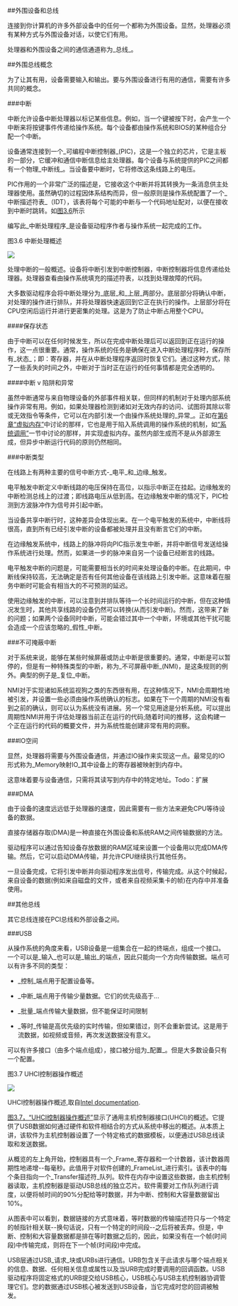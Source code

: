 ##外围设备和总线

连接到你计算机的许多外部设备中的任何一个都称为外围设备。显然，处理器必须有某种方式与外围设备对话，以使它们有用。

处理器和外围设备之间的通信通道称为_总线_。

##外围总线概念

为了让其有用，设备需要输入和输出。要与外围设备进行有用的通信，需要有许多共同的概念。

###中断

中断允许设备中断处理器以标记某些信息。例如，当一个键被按下时，会产生一个中断来将按键事件传递给操作系统。每个设备都由操作系统和BIOS的某种组合分配一个中断。

设备通常连接到一个_可编程中断控制器_(PIC)，这是一个独立的芯片，它是主板的一部分，它缓冲和通信中断信息给主处理器。每个设备与系统提供的PIC之间都有一个物理_中断线_。当设备要中断时，它将修改这条线路上的电压。

PIC作用的一个非常广泛的描述是，它接收这个中断并将其转换为一条消息供主处理器使用。虽然确切的过程因体系结构而异，但一般原则是操作系统配置了一个_中断描述符表_（IDT），该表将每个可能的中断与一个代码地址配对，以便在接收到中断时跳转。如[图3.6](#interrupt)所示

编写此_中断处理程序_是设备驱动程序作者与操作系统一起完成的工作。

图3.6 中断处理概述

<span id="interrupt">

![](https://www.bottomupcs.com/chapter02/figures/interrupt.png)

处理中断的一般概述。设备将中断引发到中断控制器，中断控制器将信息传递给处理器。处理器查看由操作系统填充的描述符表，以找到处理故障的代码。




大多数驱动程序会将中断处理分为_底层_和_上层_两部分。底层部分将确认中断，对处理的操作进行排队，并将处理器快速返回到它正在执行的操作。上层部分将在CPU空闲后运行并进行更密集的处理。这是为了防止中断占用整个CPU。

####保存状态

由于中断可以在任何时候发生，所以在完成中断处理后可以返回到正在运行的操作，这一点很重要。通常，操作系统的任务是确保在进入中断处理程序时，保存所有_状态_；即：寄存器，并在从中断处理程序返回时恢复它们。通过这种方式，除了一些丢失的时间之外，中断对于当时正在运行的任何事情都是完全透明的。

####中断 v 陷阱和异常

虽然中断通常与来自物理设备的外部事件相关联，但同样的机制对于处理内部系统操作非常有用。例如，如果处理器检测到诸如对无效内存的访问、试图将其除以零或无效指令等条件，它可以在内部引发一个由操作系统处理的_异常_。正如在[第6章“虚拟内存”](/chapter6/section6.1.html)中讨论的那样，它也是用于陷入系统调用的操作系统的机制，如[“系统调用”](/chapter4/section4.3.html)一节中讨论的那样，并实现虚拟内存。虽然内部生成而不是从外部源生成，但异步中断运行代码的原则仍然相同。

###中断类型

在线路上有两种主要的信号中断方式-_电平_和_边缘_触发。

电平触发中断定义中断线路的电压保持在高位，以指示中断正在挂起。边缘触发的中断检测总线上的过渡；即线路电压从低到高。在边缘触发中断的情况下，PIC检测到方波脉冲作为信号并引起中断。

当设备共享中断行时，这种差异会体现出来。在一个电平触发的系统中，中断线将很高，直到所有已经引发中断的设备都被处理并且没有断言它们的中断。

在边缘触发系统中，线路上的脉冲将向PIC指示发生中断，并将中断信号发送给操作系统进行处理。然而，如果进一步的脉冲来自另一个设备已经断言的线路。

电平触发中断的问题是，可能需要相当长的时间来处理设备的中断。在此期间，中断线保持较高，无法确定是否有任何其他设备在该线路上引发中断。这意味着在服务中断时可能会有相当大的不可预测的延迟。

使用边缘触发的中断，可以注意到并排队等待一个长时间运行的中断，但在这种情况发生时，其他共享线路的设备仍然可以转换(从而引发中断)。然而，这带来了新的问题；如果两个设备同时中断，可能会错过其中一个中断，环境或其他干扰可能会造成一个应该忽略的_假性_中断。

###不可掩蔽中断

对于系统来说，能够在某些时候屏蔽或防止中断是很重要的。通常，中断是可以暂停的，但是有一种特殊类型的中断，称为_不可屏蔽中断_(NMI)，是这条规则的例外。典型的例子是_复位_中断。

NMI对于实现诸如系统监视狗之类的东西很有用，在这种情况下，NMI会周期性地被引发，并设置一些必须由操作系统确认的标志。如果在下一个周期的NMI没有看到之前的确认，则可以认为系统没有进展。另一个常见用途是分析系统。可以提出周期性NMI并用于评估处理器当前正在运行的代码;随着时间的推移，这会构建一个正在运行的代码的概要文件，并为系统性能创建非常有用的洞察。

###IO空间

显然，处理器将需要与外围设备通信，并通过IO操作来实现这一点。最常见的IO形式称为_Memory映射IO_其中设备上的寄存器被映射到内存中。

这意味着要与设备通信，只需将其读写到内存中的特定地址。Todo：扩展

###DMA

由于设备的速度远远低于处理器的速度，因此需要有一些方法来避免CPU等待设备的数据。

直接存储器存取(DMA)是一种直接在外围设备和系统RAM之间传输数据的方法。

驱动程序可以通过告知设备存放数据的RAM区域来设置一个设备用以完成DMA传输。然后，它可以启动DMA传输，并允许CPU继续执行其他任务。

一旦设备完成，它将引发中断并向驱动程序发出信号，传输完成。从这个时候起，来自设备的数据(例如来自磁盘的文件，或者来自视频采集卡的帧)在内存中并准备使用。

##其他总线

其它总线连接在PCI总线和外部设备之间。

###USB

从操作系统的角度来看，USB设备是一组集合在一起的终端点，组成一个接口。一个可以是_输入_也可以是_输出_的端点，因此只能向一个方向传输数据。端点可以有许多不同的类型：

* _控制_端点用于配置设备等。

* _中断_端点用于传输少量数据。它们的优先级高于...

* _批量_端点传输大量数据，但不能保证时间限制

* _等时_传输是高优先级的实时传输，但如果错过，则不会重新尝试。这是用于流数据，如视频或音频，再次发送数据没有意义。





可以有许多接口（由多个端点组成），接口被分组为_配置_。但是大多数设备只有一个配置。

图3.7 UHCI控制器操作概述

<span id="UHCI">

![](https://www.bottomupcs.com/chapter02/images/uhci.png)

UHCI控制器操作概述,取自[Intel documentation](http://download.intel.com/technology/usb/UHCI11D.pdf).




[图3.7，“UHCI控制器操作概述”](#UHCI)显示了通用主机控制器接口(UHCI)的概述。它提供了USB数据如何通过硬件和软件相结合的方式从系统中移出的概述。从本质上讲，该软件为主机控制器设置了一个特定格式的数据模板，以便通过USB总线读取和发送数据。

从概览的左上角开始，控制器具有一个_Frame_寄存器和一个计数器，该计数器周期性地递增--每毫秒。此值用于对软件创建的_FrameList_进行索引。该表中的每个条目指向一个_Transfer描述符_队列。软件在内存中设置这些数据，由主机控制器读取，主机控制器是驱动USB总线的独立芯片。软件需要对工作队列进行调度，以便将帧时间的90%分配给等时数据，并为中断、控制和大容量数据留出10%。

从图表中可以看到，数据链接的方式意味着，等时数据的传输描述符只与一个特定的帧指针相关联--换句话说，只有一个特定的时间段--之后将被丢弃。但是，中断、控制和大容量数据都是排在等时数据之后的，因此，如果没有在一个帧(时间段)中传输完成，则将在下一个帧(时间段)中完成。

USB层通过USB_请求_块或URBs进行通信。URB包含关于此请求与哪个端点相关的信息、数据、任何相关信息或属性以及当URB完成时要调用的回调函数。USB驱动程序将固定格式的URB提交给USB核心，USB核心与USB主机控制器协调管理它们。您的数据通过USB核心被发送到USB设备，当它完成时您的回调被触发。
